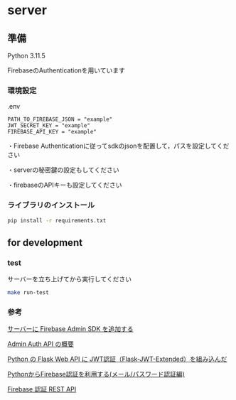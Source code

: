# server

## 準備

Python 3.11.5

FirebaseのAuthenticationを用いています

### 環境設定

.env

```env
PATH_TO_FIREBASE_JSON = "example"
JWT_SECRET_KEY = "example"
FIREBASE_API_KEY = "example"
```

・Firebase Authenticationに従ってsdkのjsonを配置して，パスを設定してください

・serverの秘密鍵の設定もしてください

・firebaseのAPIキーも設定してください

### ライブラリのインストール

```zsh
pip install -r requirements.txt
```

## for development

### test

サーバーを立ち上げてから実行してください

```zsh
make run-test
```

### 参考

[サーバーに Firebase Admin SDK を追加する](https://firebase.google.com/docs/admin/setup?hl=ja)

[Admin Auth API の概要](https://firebase.google.com/docs/auth/admin?hl=ja)

[Python の Flask Web API に JWT認証（Flask-JWT-Extended）を組み込んだ](https://qiita.com/kerobot/items/c5607658171c2aec4f46)

[PythonからFirebase認証を利用する(メール/パスワード認証編)](https://qiita.com/masatomix/items/239eef6b643ece537344)

[Firebase 認証 REST API](https://firebase.google.com/docs/reference/rest/auth?hl=ja)
